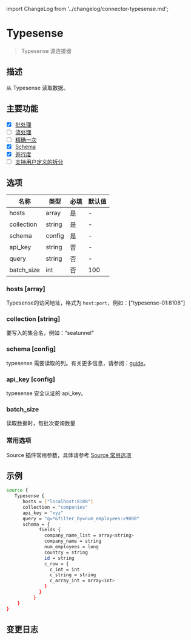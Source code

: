 import ChangeLog from '../changelog/connector-typesense.md';

# Typesense

> Typesense 源连接器

## 描述

从 Typesense 读取数据。

## 主要功能

- [x] [批处理](../../concept/connector-v2-features.md)
- [ ] [流处理](../../concept/connector-v2-features.md)
- [ ] [精确一次](../../concept/connector-v2-features.md)
- [x] [Schema](../../concept/connector-v2-features.md)
- [x] [并行度](../../concept/connector-v2-features.md)
- [ ] [支持用户定义的拆分](../../concept/connector-v2-features.md)

## 选项

|     名称     |   类型   | 必填 | 默认值 |
|------------|--------|----|-----|
| hosts      | array  | 是  | -   |
| collection | string | 是  | -   |
| schema     | config | 是  | -   |
| api_key    | string | 否  | -   |
| query      | string | 否  | -   |
| batch_size | int    | 否  | 100 |

### hosts [array]

Typesense的访问地址，格式为 `host:port`，例如：["typesense-01:8108"]

### collection [string]

要写入的集合名，例如：“seatunnel”

### schema [config]

typesense 需要读取的列。有关更多信息，请参阅：[guide](../../concept/schema-feature.md#how-to-declare-type-supported)。

### api_key [config]

typesense 安全认证的 api_key。

### batch_size

读取数据时，每批次查询数量

### 常用选项

Source 插件常用参数，具体请参考 [Source 常用选项](../source-common-options.md)

## 示例

```bash
source {
   Typesense {
      hosts = ["localhost:8108"]
      collection = "companies"
      api_key = "xyz"
      query = "q=*&filter_by=num_employees:>9000"
      schema = {
            fields {
              company_name_list = array<string>
              company_name = string
              num_employees = long
              country = string
              id = string
              c_row = {
                c_int = int
                c_string = string
                c_array_int = array<int>
              }
            }
          }
    }
}
```

## 变更日志

<ChangeLog />
